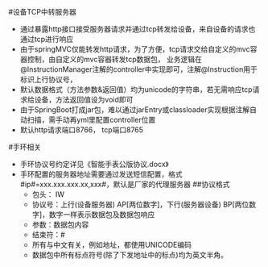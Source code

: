 #设备TCP中转服务器
* 通过暴露http接口接受服务器请求并通过tcp转发给设备，来自设备的请求也通过tcp进行响应
* 由于springMVC仅能转发http请求，为了方便，tcp请求交给自定义的mvc容器控制，由自定义的mvc容器转发tcp数据包，
   业务逻辑在@InstructionManager注解的controller中实现即可，注解@Instruction用于标识上行协议号，
* 默认数据格式（方法参数&返回值）均为unicode的字符串，若无需响应tcp请求给设备，方法返回值设为void即可
* 由于SpringBoot打成jar包，难以通过jarEntry或classloader实现根据注解自动扫描，需手动再yml里配置controller位置
* 默认http请求端口8766， tcp端口8765

#手环相关   
* 手环协议号约定详见《智能手表公版协议.docx》
* 手环配置的服务器地址需要通过发送短信配置，格式 #ip#=xxx.xxx.xxx.xx,xxx#，默认是厂家的代理服务器
    ##协议格式
    * 包头： IW
    * 协议号：上行(设备服务器) AP[两位数字]，下行(服务器设备) BP[两位数字]，数字一样表示数据包及数据包响应
    * 参数：数据包内容
    * 结束符：#
    * 所有与中文有关，例如地址，都使用UNICODE编码
    * 数据包中所有标点符号(除了下发地址中的标点)均为英文半角。